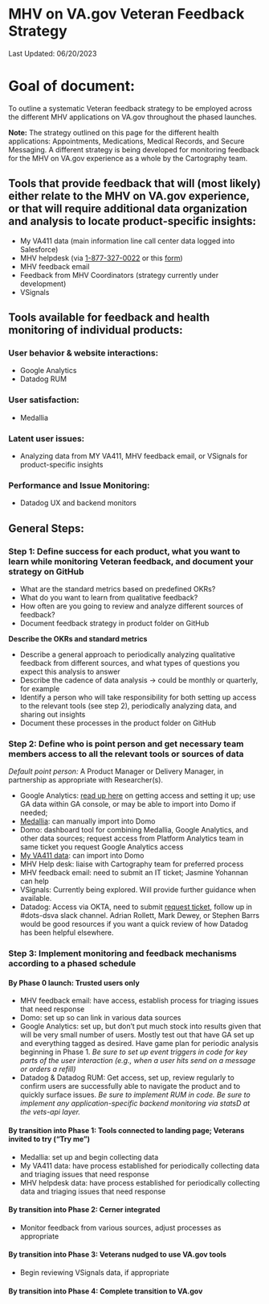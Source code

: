 # MHV on VA.gov Veteran Feedback Strategy
Last Updated: 06/20/2023

# Goal of document: 
To outline a systematic Veteran feedback strategy to be employed across the different MHV applications on VA.gov throughout the phased launches.  

**Note:** The strategy outlined on this page for the different health applications: Appointments, Medications, Medical Records, and Secure Messaging. A different strategy is being developed for monitoring feedback for the MHV on VA.gov experience as a whole by the Cartography team.  

## Tools that provide feedback that will (most likely) either relate to the MHV on VA.gov experience, or that will require additional data organization and analysis to locate product-specific insights:  

- My VA411 data (main information line call center data logged into Salesforce)
- MHV helpdesk (via [1-877-327-0022](tel:18773270022) or this [form](https://www.myhealth.va.gov/contact-us))
- MHV feedback email
- Feedback from MHV Coordinators (strategy currently under development)
- VSignals 

## Tools available for feedback and health monitoring of individual products:  

### User behavior & website interactions:

- Google Analytics
- Datadog RUM 

### User satisfaction:  

- Medallia 

### Latent user issues:  

- Analyzing data from MY VA411, MHV feedback email, or VSignals for product-specific insights 

### Performance and Issue Monitoring:  

- Datadog UX and backend monitors 

## General Steps:  

### Step 1: Define success for each product, what you want to learn while monitoring Veteran feedback, and document your strategy on GitHub

- What are the standard metrics based on predefined OKRs?
- What do you want to learn from qualitative feedback?
- How often are you going to review and analyze different sources of feedback?
- Document feedback strategy in product folder on GitHub 

**Describe the OKRs and standard metrics**

- Describe a general approach to periodically analyzing qualitative feedback from different sources, and what types of questions you expect this analysis to answer
- Describe the cadence of data analysis -> could be monthly or quarterly, for example
- Identify a person who will take responsibility for both setting up access to the relevant tools (see step 2), periodically analyzing data, and sharing out insights
- Document these processes in the product folder on GitHub 

### Step 2: Define who is point person and get necessary team members access to all the relevant tools or sources of data  
_Default point person:_ A Product Manager or Delivery Manager, in partnership as appropriate with Researcher(s).  

- Google Analytics: [read up here](https://depo-platform-documentation.scrollhelp.site/analytics-monitoring/getting-started-with-platform-analytics-insights) on getting access and setting it up; use GA data within GA console, or may be able to import into Domo if needed;
- [Medallia](https://depo-platform-documentation.scrollhelp.site/analytics-monitoring/how-to-use-medallia-data-in-domo): can manually import into Domo
- Domo: dashboard tool for combining Medallia, Google Analytics, and other data sources; request access from Platform Analytics team in same ticket you request Google Analytics access
- [My VA411 data](https://depo-platform-documentation.scrollhelp.site/analytics-monitoring/accessing-and-utilizing-contact-center-data): can import into Domo
- MHV Help desk: liaise with Cartography team for preferred process
- MHV feedback email: need to submit an IT ticket; Jasmine Yohannan can help
- VSignals: Currently being explored. Will provide further guidance when available.
- Datadog: Access via OKTA, need to submit [request ticket](https://jira.devops.va.gov/servicedesk/customer/portal/1), follow up in #dots-dsva slack channel. Adrian Rollett, Mark Dewey, or Stephen Barrs would be good resources if you want a quick review of how Datadog has been helpful elsewhere.  

### Step 3: Implement monitoring and feedback mechanisms according to a phased schedule 

#### By Phase 0 launch: Trusted users only 

- MHV feedback email: have access, establish process for triaging issues that need response
- Domo: set up so can link in various data sources
- Google Analytics: set up, but don’t put much stock into results given that will be very small number of users. Mostly test out that have GA set up and everything tagged as desired. Have game plan for periodic analysis beginning in Phase 1. _Be sure to set up event triggers in code for key parts of the user interaction (e.g., when a user hits send on a message or orders a refill)_
- Datadog & Datadog RUM: Get access, set up, review regularly to confirm users are successfully able to navigate the product and to quickly surface issues. _Be sure to implement RUM in code. Be sure to implement any application-specific backend monitoring via statsD at the vets-api layer._ 

#### By transition into Phase 1: Tools connected to landing page; Veterans invited to try (“Try me”) 

- Medallia: set up and begin collecting data
- My VA411 data: have process established for periodically collecting data and triaging issues that need response
- MHV helpdesk data: have process established for periodically collecting data and triaging issues that need response 

#### By transition into Phase 2: Cerner integrated 

- Monitor feedback from various sources, adjust processes as appropriate 

#### By transition into Phase 3: Veterans nudged to use VA.gov tools 

- Begin reviewing VSignals data, if appropriate 

#### By transition into Phase 4: Complete transition to VA.gov 
